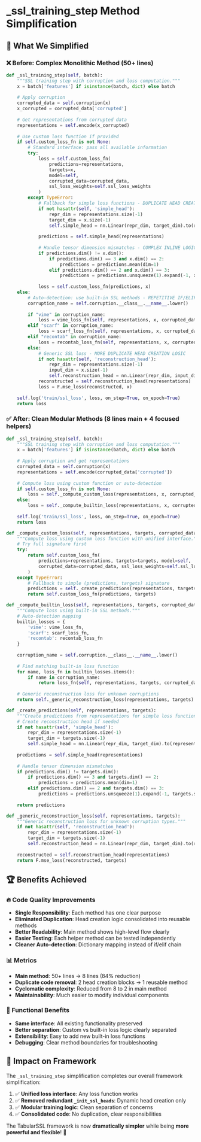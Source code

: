 # _ssl_training_step Method Simplification

## 🎯 What We Simplified

### ❌ Before: Complex Monolithic Method (50+ lines)
```python
def _ssl_training_step(self, batch):
    """SSL training step with corruption and loss computation."""
    x = batch['features'] if isinstance(batch, dict) else batch
    
    # Apply corruption
    corrupted_data = self.corruption(x)
    x_corrupted = corrupted_data['corrupted']
    
    # Get representations from corrupted data
    representations = self.encode(x_corrupted)
    
    # Use custom loss function if provided
    if self.custom_loss_fn is not None:
        # Standard interface: pass all available information
        try:
            loss = self.custom_loss_fn(
                predictions=representations,
                targets=x,
                model=self,
                corrupted_data=corrupted_data,
                ssl_loss_weights=self.ssl_loss_weights
            )
        except TypeError:
            # Fallback for simple loss functions - DUPLICATE HEAD CREATION LOGIC
            if not hasattr(self, 'simple_head'):
                repr_dim = representations.size(-1)
                target_dim = x.size(-1)
                self.simple_head = nn.Linear(repr_dim, target_dim).to(representations.device)
            
            predictions = self.simple_head(representations)
            
            # Handle tensor dimension mismatches - COMPLEX INLINE LOGIC
            if predictions.dim() != x.dim():
                if predictions.dim() == 3 and x.dim() == 2:
                    predictions = predictions.mean(dim=1)
                elif predictions.dim() == 2 and x.dim() == 3:
                    predictions = predictions.unsqueeze(1).expand(-1, x.size(1), -1)
            
            loss = self.custom_loss_fn(predictions, x)
    else:
        # Auto-detection: use built-in SSL methods - REPETITIVE IF/ELIF CHAIN
        corruption_name = self.corruption.__class__.__name__.lower()
        
        if "vime" in corruption_name:
            loss = vime_loss_fn(self, representations, x, corrupted_data, self.ssl_loss_weights)
        elif "scarf" in corruption_name:
            loss = scarf_loss_fn(self, representations, x, corrupted_data, self.ssl_loss_weights)
        elif "recontab" in corruption_name:
            loss = recontab_loss_fn(self, representations, x, corrupted_data, self.ssl_loss_weights)
        else:
            # Generic SSL loss - MORE DUPLICATE HEAD CREATION LOGIC
            if not hasattr(self, 'reconstruction_head'):
                repr_dim = representations.size(-1)
                input_dim = x.size(-1)
                self.reconstruction_head = nn.Linear(repr_dim, input_dim).to(x.device)
            reconstructed = self.reconstruction_head(representations)
            loss = F.mse_loss(reconstructed, x)
    
    self.log('train/ssl_loss', loss, on_step=True, on_epoch=True)
    return loss
```

### ✅ After: Clean Modular Methods (8 lines main + 4 focused helpers)

```python
def _ssl_training_step(self, batch):
    """SSL training step with corruption and loss computation."""
    x = batch['features'] if isinstance(batch, dict) else batch
    
    # Apply corruption and get representations
    corrupted_data = self.corruption(x)
    representations = self.encode(corrupted_data['corrupted'])
    
    # Compute loss using custom function or auto-detection
    if self.custom_loss_fn is not None:
        loss = self._compute_custom_loss(representations, x, corrupted_data)
    else:
        loss = self._compute_builtin_loss(representations, x, corrupted_data)
    
    self.log('train/ssl_loss', loss, on_step=True, on_epoch=True)
    return loss

def _compute_custom_loss(self, representations, targets, corrupted_data):
    """Compute loss using custom loss function with unified interface."""
    # Try full signature first
    try:
        return self.custom_loss_fn(
            predictions=representations, targets=targets, model=self,
            corrupted_data=corrupted_data, ssl_loss_weights=self.ssl_loss_weights
        )
    except TypeError:
        # Fallback to simple (predictions, targets) signature
        predictions = self._create_predictions(representations, targets)
        return self.custom_loss_fn(predictions, targets)

def _compute_builtin_loss(self, representations, targets, corrupted_data):
    """Compute loss using built-in SSL methods."""
    # Auto-detection mapping
    builtin_losses = {
        'vime': vime_loss_fn,
        'scarf': scarf_loss_fn,
        'recontab': recontab_loss_fn
    }
    
    corruption_name = self.corruption.__class__.__name__.lower()
    
    # Find matching built-in loss function
    for name, loss_fn in builtin_losses.items():
        if name in corruption_name:
            return loss_fn(self, representations, targets, corrupted_data, self.ssl_loss_weights)
    
    # Generic reconstruction loss for unknown corruptions
    return self._generic_reconstruction_loss(representations, targets)

def _create_predictions(self, representations, targets):
    """Create predictions from representations for simple loss functions."""
    # Create reconstruction head if needed
    if not hasattr(self, 'simple_head'):
        repr_dim = representations.size(-1)
        target_dim = targets.size(-1)
        self.simple_head = nn.Linear(repr_dim, target_dim).to(representations.device)
    
    predictions = self.simple_head(representations)
    
    # Handle tensor dimension mismatches
    if predictions.dim() != targets.dim():
        if predictions.dim() == 3 and targets.dim() == 2:
            predictions = predictions.mean(dim=1)
        elif predictions.dim() == 2 and targets.dim() == 3:
            predictions = predictions.unsqueeze(1).expand(-1, targets.size(1), -1)
    
    return predictions

def _generic_reconstruction_loss(self, representations, targets):
    """Generic reconstruction loss for unknown corruption types."""
    if not hasattr(self, 'reconstruction_head'):
        repr_dim = representations.size(-1)
        target_dim = targets.size(-1)
        self.reconstruction_head = nn.Linear(repr_dim, target_dim).to(representations.device)
    
    reconstructed = self.reconstruction_head(representations)
    return F.mse_loss(reconstructed, targets)
```

## 🏆 Benefits Achieved

### 🔥 Code Quality Improvements
- **Single Responsibility**: Each method has one clear purpose
- **Eliminated Duplication**: Head creation logic consolidated into reusable methods
- **Better Readability**: Main method shows high-level flow clearly
- **Easier Testing**: Each helper method can be tested independently
- **Cleaner Auto-detection**: Dictionary mapping instead of if/elif chain

### 📊 Metrics
- **Main method**: 50+ lines → 8 lines (84% reduction)
- **Duplicate code removal**: 2 head creation blocks → 1 reusable method
- **Cyclomatic complexity**: Reduced from 8 to 2 in main method
- **Maintainability**: Much easier to modify individual components

### 🎯 Functional Benefits
- **Same interface**: All existing functionality preserved
- **Better separation**: Custom vs built-in loss logic clearly separated
- **Extensibility**: Easy to add new built-in loss functions
- **Debugging**: Clear method boundaries for troubleshooting

## 🚀 Impact on Framework

The `_ssl_training_step` simplification completes our overall framework simplification:

1. ✅ **Unified loss interface**: Any loss function works
2. ✅ **Removed redundant `_init_ssl_heads`**: Dynamic head creation only
3. ✅ **Modular training logic**: Clean separation of concerns
4. ✅ **Consolidated code**: No duplication, clear responsibilities

The TabularSSL framework is now **dramatically simpler** while being **more powerful and flexible**! 🎉 
